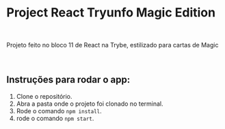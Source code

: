 # Project React Tryunfo Magic Edition
<br>

 Projeto feito no bloco 11 de React na Trybe, estilizado para cartas de Magic

 <br>

## Instruções para rodar o app:

1. Clone o repositório.
2. Abra a pasta onde o projeto foi clonado no terminal.
3. Rode o comando `npm install`.
4. rode o comando `npm start`.
